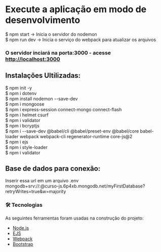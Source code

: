 # Execute a aplicação em modo de desenvolvimento
$ npm start -> Inicia o servidor do nodemon <br />
$ npm run dev -> Inicia o serviço do webpack para atualizar os arquivos

### O servidor inciará na porta:3000 - acesse <http://localhost:3000> 

## Instalações Ultilizadas:
$ npm init -y <br />
$ npm i dotenv <br />
$ npm install nodemon --save-dev <br />
$ npm i mongoose <br />
$ npm i express-session connect-mongo connect-flash <br />
$ npm i helmet csurf <br />
$ npm i validator <br />
$ npm i bcryptjs <br />
$ npm i --save-dev @babel/cli @babel/preset-env @babel/core babel-loader webpack webpack-cli regenerator-runtime core-js@2 <br />
$ npm i ejs <br />
$ npm i style-loader <br />
$ npm i validator <br />

## Base de dados para conexão: 
Inserir essa url em um arquivo .env <br />
mongodb+srv://<username>:<password>@curso-js.6p4xb.mongodb.net/myFirstDatabase?retryWrites=true&w=majority

### 🛠 Tecnologias

As seguintes ferramentas foram usadas na construção do projeto:

- [Node.js](https://nodejs.org/en/)
- [EJS](https://ejs.co/)
- [Webpack](https://webpack.js.org/)
- [Bootstrap](https://getbootstrap.com/)
